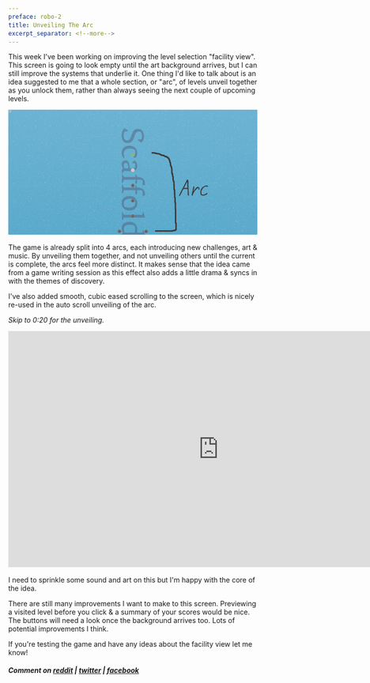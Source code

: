 ```yaml
---
preface: robo-2
title: Unveiling The Arc
excerpt_separator: <!--more-->
---
```

This week I've been working on improving the level selection "facility view". This screen is going to look empty until the art background arrives, but I can still improve the systems that underlie it. One thing I'd like to talk about is an idea suggested to me that a whole section, or "arc", of levels unveil together as you unlock them, rather than always seeing the next couple of upcoming levels.

![](/assets/2018-11-30/arc1.jpg "The first arc, the journey's beginning")

<!--more-->
The game is already split into 4 arcs, each introducing new challenges, art & music. By unveiling them together, and not unveiling others until the current is complete, the arcs feel more distinct. It makes sense that the idea came from a game writing session as this effect also adds a little drama & syncs in with the themes of discovery.

I've also added smooth, cubic eased scrolling to the screen, which is nicely re-used in the auto scroll unveiling of the arc.

_Skip to 0:20 for the unveiling._

<div class="video-wrap">
  <iframe width="850" height="478"
    src="https://www.youtube-nocookie.com/embed/FwbOQBUK9nQ"
    frameborder="0"
    allow="accelerometer; autoplay; encrypted-media; gyroscope; picture-in-picture"
    allowfullscreen>
  </iframe>
</div>

I need to sprinkle some sound and art on this but I'm happy with the core of the idea.

There are still many improvements I want to make to this screen. Previewing a visited level before you click & a summary of your scores would be nice. The buttons will need a look once the background arrives too. Lots of potential improvements I think.

If you're testing the game and have any ideas about the facility view let me know!

##### Comment on [reddit](https://www.reddit.com/r/devblogs/comments/a1rmtc/robo_instructus_unveiling_the_arc) | [twitter](https://twitter.com/bigabgames/status/1068468005837946880) | [facebook](https://www.facebook.com/bigabgames/posts/2183521891735186)
